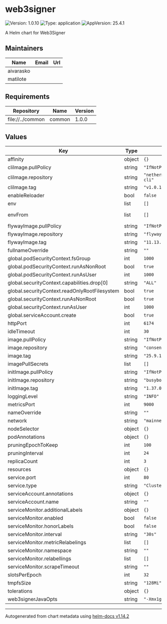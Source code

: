 
# web3signer

![Version: 1.0.10](https://img.shields.io/badge/Version-1.0.10-informational?style=flat-square) ![Type: application](https://img.shields.io/badge/Type-application-informational?style=flat-square) ![AppVersion: 25.4.1](https://img.shields.io/badge/AppVersion-25.4.1-informational?style=flat-square)

A Helm chart for Web3Signer

## Maintainers

| Name | Email | Url |
| ---- | ------ | --- |
| aivarasko |  |  |
| matilote |  |  |

## Requirements

| Repository | Name | Version |
|------------|------|---------|
| file://../common | common | 1.0.0 |

## Values

| Key | Type | Default | Description |
|-----|------|---------|-------------|
| affinity | object | `{}` |  |
| cliImage.pullPolicy | string | `"IfNotPresent"` |  |
| cliImage.repository | string | `"nethermindeth/keystores-cli"` |  |
| cliImage.tag | string | `"v1.0.14"` |  |
| enableReloader | bool | `false` |  |
| env | list | `[]` |  |
| envFrom | list | `[]` | envFrom configuration |
| flywayImage.pullPolicy | string | `"IfNotPresent"` |  |
| flywayImage.repository | string | `"flyway/flyway"` |  |
| flywayImage.tag | string | `"11.13.2"` |  |
| fullnameOverride | string | `""` |  |
| global.podSecurityContext.fsGroup | int | `1000` |  |
| global.podSecurityContext.runAsNonRoot | bool | `true` |  |
| global.podSecurityContext.runAsUser | int | `1000` |  |
| global.securityContext.capabilities.drop[0] | string | `"ALL"` |  |
| global.securityContext.readOnlyRootFilesystem | bool | `true` |  |
| global.securityContext.runAsNonRoot | bool | `true` |  |
| global.securityContext.runAsUser | int | `1000` |  |
| global.serviceAccount.create | bool | `true` |  |
| httpPort | int | `6174` |  |
| idleTimeout | int | `30` |  |
| image.pullPolicy | string | `"IfNotPresent"` |  |
| image.repository | string | `"consensys/web3signer"` |  |
| image.tag | string | `"25.9.1"` |  |
| imagePullSecrets | list | `[]` |  |
| initImage.pullPolicy | string | `"IfNotPresent"` |  |
| initImage.repository | string | `"busybox"` |  |
| initImage.tag | string | `"1.37.0"` |  |
| loggingLevel | string | `"INFO"` |  |
| metricsPort | int | `9000` |  |
| nameOverride | string | `""` |  |
| network | string | `"mainnet"` |  |
| nodeSelector | object | `{}` |  |
| podAnnotations | object | `{}` |  |
| pruningEpochToKeep | int | `100` |  |
| pruningInterval | int | `24` |  |
| replicaCount | int | `3` |  |
| resources | object | `{}` |  |
| service.port | int | `80` |  |
| service.type | string | `"ClusterIP"` |  |
| serviceAccount.annotations | object | `{}` |  |
| serviceAccount.name | string | `""` |  |
| serviceMonitor.additionalLabels | object | `{}` |  |
| serviceMonitor.enabled | bool | `false` |  |
| serviceMonitor.honorLabels | bool | `false` |  |
| serviceMonitor.interval | string | `"30s"` |  |
| serviceMonitor.metricRelabelings | list | `[]` |  |
| serviceMonitor.namespace | string | `""` |  |
| serviceMonitor.relabellings | list | `[]` |  |
| serviceMonitor.scrapeTimeout | string | `""` |  |
| slotsPerEpoch | int | `32` |  |
| tmpfsSize | string | `"128Mi"` |  |
| tolerations | object | `{}` |  |
| web3signerJavaOpts | string | `"-Xmx1g -Xms1g"` |  |

----------------------------------------------
Autogenerated from chart metadata using [helm-docs v1.14.2](https://github.com/norwoodj/helm-docs/releases/v1.14.2)
